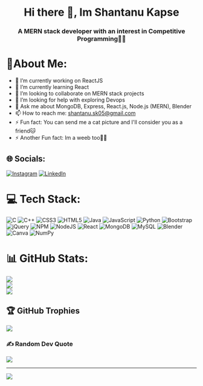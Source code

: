 <h1 align="center">Hi there 👋, Im Shantanu Kapse</h1>
<h3 align="center">A MERN stack developer with an interest in Competitive Programming👩‍💻</h3>

<!--
**Raycurve/Raycurve** is a ✨ _special_ ✨ repository because its `README.md` (this file) appears on your GitHub profile.

Here are some ideas to get you started:
-->
# 💫About Me:

- 🔭 I’m currently working on ReactJS
- 🌱 I’m currently learning React
- 👯 I’m looking to collaborate on MERN stack projects
- 🤔 I’m looking for help with exploring Devops
- 💬 Ask me about MongoDB, Express, React.js, Node.js (MERN), Blender
- 📫 How to reach me: shantanu.sk05@gmail.com
- ⚡ Fun fact: You can send me a cat picture and I'll consider you as a friend🐱
- ⚡ Another Fun fact: Im a weeb too🐱‍👤




## 🌐 Socials:
[![Instagram](https://img.shields.io/badge/Instagram-%23E4405F.svg?logo=Instagram&logoColor=white)](https://instagram.com/shantanu_k1729) [![LinkedIn](https://img.shields.io/badge/LinkedIn-%230077B5.svg?logo=linkedin&logoColor=white)](https://linkedin.com/in/raycurve) 

# 💻 Tech Stack:
![C](https://img.shields.io/badge/c-%2300599C.svg?style=for-the-badge&logo=c&logoColor=white) ![C++](https://img.shields.io/badge/c++-%2300599C.svg?style=for-the-badge&logo=c%2B%2B&logoColor=white) ![CSS3](https://img.shields.io/badge/css3-%231572B6.svg?style=for-the-badge&logo=css3&logoColor=white) ![HTML5](https://img.shields.io/badge/html5-%23E34F26.svg?style=for-the-badge&logo=html5&logoColor=white) ![Java](https://img.shields.io/badge/java-%23ED8B00.svg?style=for-the-badge&logo=java&logoColor=white) ![JavaScript](https://img.shields.io/badge/javascript-%23323330.svg?style=for-the-badge&logo=javascript&logoColor=%23F7DF1E) ![Python](https://img.shields.io/badge/python-3670A0?style=for-the-badge&logo=python&logoColor=ffdd54) ![Bootstrap](https://img.shields.io/badge/bootstrap-%23563D7C.svg?style=for-the-badge&logo=bootstrap&logoColor=white) ![jQuery](https://img.shields.io/badge/jquery-%230769AD.svg?style=for-the-badge&logo=jquery&logoColor=white) ![NPM](https://img.shields.io/badge/NPM-%23000000.svg?style=for-the-badge&logo=npm&logoColor=white) ![NodeJS](https://img.shields.io/badge/node.js-6DA55F?style=for-the-badge&logo=node.js&logoColor=white) ![React](https://img.shields.io/badge/react-%2320232a.svg?style=for-the-badge&logo=react&logoColor=%2361DAFB) ![MongoDB](https://img.shields.io/badge/MongoDB-%234ea94b.svg?style=for-the-badge&logo=mongodb&logoColor=white) ![MySQL](https://img.shields.io/badge/mysql-%2300f.svg?style=for-the-badge&logo=mysql&logoColor=white) ![Blender](https://img.shields.io/badge/blender-%23F5792A.svg?style=for-the-badge&logo=blender&logoColor=white) ![Canva](https://img.shields.io/badge/Canva-%2300C4CC.svg?style=for-the-badge&logo=Canva&logoColor=white) ![NumPy](https://img.shields.io/badge/numpy-%23013243.svg?style=for-the-badge&logo=numpy&logoColor=white)
# 📊 GitHub Stats:
![](https://github-readme-stats.vercel.app/api?username=Raycurve&theme=dark&hide_border=false&include_all_commits=true&count_private=true)<br/>
![](https://github-readme-streak-stats.herokuapp.com/?user=Raycurve&theme=dark&hide_border=false)<br/>
![](https://github-readme-stats.vercel.app/api/top-langs/?username=Raycurve&theme=dark&hide_border=false&include_all_commits=true&count_private=true&layout=compact)
## 🏆 GitHub Trophies
![](https://github-profile-trophy.vercel.app/?username=Raycurve&theme=tokyonight&no-frame=false&no-bg=false&margin-w=4)

### ✍️ Random Dev Quote
![](https://quotes-github-readme.vercel.app/api?type=horizontal&theme=dark)

<!--
### 😂 Random Dev Meme
<img src="https://rm.up.railway.app/" width="512px"/>
-->
---
[![](https://visitcount.itsvg.in/api?id=Raycurve&icon=0&color=0)](https://visitcount.itsvg.in)
   

<!-- Proudly created with GPRM ( https://gprm.itsvg.in ) -->
